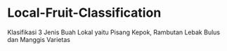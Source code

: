 # Local-Fruit-Classification
Klasifikasi 3 Jenis Buah Lokal yaitu Pisang Kepok, Rambutan Lebak Bulus dan Manggis Varietas
